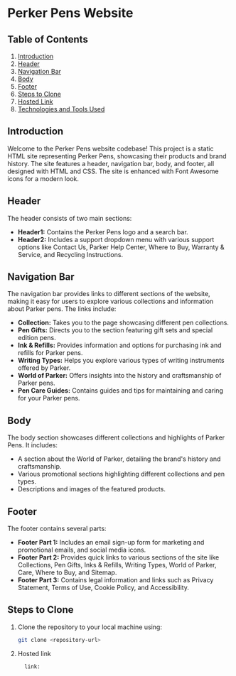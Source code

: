 # Perker Pens Website

## Table of Contents
1. [Introduction](#introduction)
2. [Header](#header)
3. [Navigation Bar](#navigation-bar)
4. [Body](#body)
5. [Footer](#footer)
6. [Steps to Clone](#steps-to-clone)
7. [Hosted Link](#hosted-link)
8. [Technologies and Tools Used](#technologies-and-tools-used)

## Introduction
Welcome to the Perker Pens website codebase! This project is a static HTML site representing Perker Pens, showcasing their products and brand history. The site features a header, navigation bar, body, and footer, all designed with HTML and CSS. The site is enhanced with Font Awesome icons for a modern look.

## Header
The header consists of two main sections:
- **Header1:** Contains the Perker Pens logo and a search bar.
- **Header2:** Includes a support dropdown menu with various support options like Contact Us, Parker Help Center, Where to Buy, Warranty & Service, and Recycling Instructions.

## Navigation Bar
The navigation bar provides links to different sections of the website, making it easy for users to explore various collections and information about Parker pens. The links include:
- **Collection:** Takes you to the page showcasing different pen collections.
- **Pen Gifts:** Directs you to the section featuring gift sets and special edition pens.
- **Ink & Refills:** Provides information and options for purchasing ink and refills for Parker pens.
- **Writing Types:** Helps you explore various types of writing instruments offered by Parker.
- **World of Parker:** Offers insights into the history and craftsmanship of Parker pens.
- **Pen Care Guides:** Contains guides and tips for maintaining and caring for your Parker pens.

## Body
The body section showcases different collections and highlights of Parker Pens. It includes:
- A section about the World of Parker, detailing the brand's history and craftsmanship.
- Various promotional sections highlighting different collections and pen types.
- Descriptions and images of the featured products.

## Footer
The footer contains several parts:
- **Footer Part 1:** Includes an email sign-up form for marketing and promotional emails, and social media icons.
- **Footer Part 2:** Provides quick links to various sections of the site like Collections, Pen Gifts, Inks & Refills, Writing Types, World of Parker, Care, Where to Buy, and Sitemap.
- **Footer Part 3:** Contains legal information and links such as Privacy Statement, Terms of Use, Cookie Policy, and Accessibility.

## Steps to Clone
1. Clone the repository to your local machine using:
   ```bash
   git clone <repository-url>
   
2. Hosted link
   ```bash
     link: 
